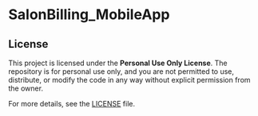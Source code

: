 # SalonBilling_MobileApp

## License
This project is licensed under the **Personal Use Only License**. The repository is for personal use only, and you are not permitted to use, distribute, or modify the code in any way without explicit permission from the owner.

For more details, see the [LICENSE](LICENSE) file.

